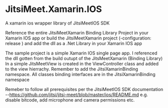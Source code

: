 # JitsiMeet.Xamarin.IOS
A xamarin ios wrapper library of JitsiMeetIOS SDK

Reference the entire JitsiMeetXamarin Binding Library Project in your Xamarin IOS app or build the JitsiMeetXamarin project (-configuration: release )
and add the dll as a .Net Library in your Xamarin IOS app

The sample project is a simple Xamarin IOS single page app. I referenced the dll gotten from the build outupt of the JitsMeetXamarin  (Binding Library)
In a simple JitsMeetView is created in the ViewController class and added to the view hierrachy. Remember to add the JitsiXamarinBinding namespace.
All classes binding interfaces are in the JitsiXamarinBinding namespace 

Remeber to follow all prerequisites per the JitsiMeetIOS SDK documentation --https://github.com/jitsi/jitsi-meet/blob/master/ios/README.md
e.g. disable bitcode, add microphone and camera permissions etc.

